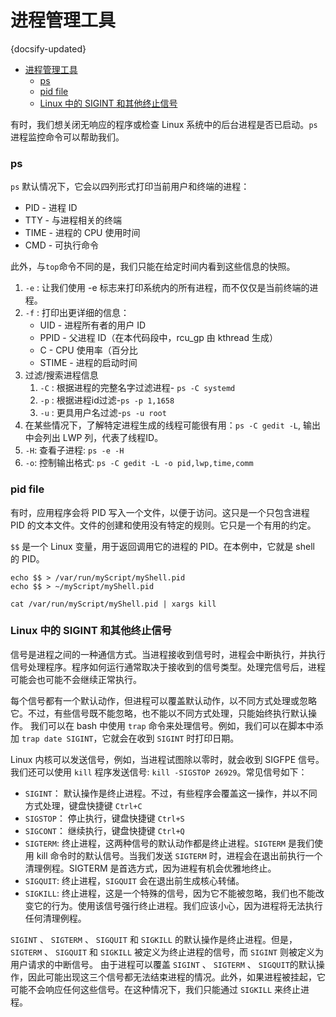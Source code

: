 #  进程管理工具
{docsify-updated}

- [进程管理工具](#进程管理工具)
	- [ps](#ps)
	- [pid file](#pid-file)
	- [Linux 中的 SIGINT 和其他终止信号](#linux-中的-sigint-和其他终止信号)


有时，我们想关闭无响应的程序或检查 Linux 系统中的后台进程是否已启动。`ps` 进程监控命令可以帮助我们。

### ps
`ps` 默认情况下，它会以四列形式打印当前用户和终端的进程：
+ PID - 进程 ID
+ TTY - 与进程相关的终端
+ TIME - 进程的 CPU 使用时间
+ CMD - 可执行命令

此外，与`top`命令不同的是，我们只能在给定时间内看到这些信息的快照。

1. `-e` : 让我们使用 -e 标志来打印系统内的所有进程，而不仅仅是当前终端的进程。
2. `-f` : 打印出更详细的信息：
   + UID - 进程所有者的用户 ID
   + PPID - 父进程 ID（在本代码段中，rcu_gp 由 kthread 生成）
   + C - CPU 使用率（百分比
   + STIME - 进程的启动时间
3. 过滤/搜索进程信息
   1. `-C` : 根据进程的完整名字过滤进程- `ps -C systemd`
   2. `-p` : 根据进程id过滤-`ps -p 1,1658`
   3. `-u` : 更具用户名过滤-`ps -u root`
4. 在某些情况下，了解特定进程生成的线程可能很有用：`ps -C gedit -L`, 输出中会列出 LWP 列，代表了线程ID。
5. `-H`: 查看子进程: `ps -e -H`
6. `-o`: 控制输出格式: `ps -C gedit -L -o pid,lwp,time,comm`

### pid file
有时，应用程序会将 PID 写入一个文件，以便于访问。这只是一个只包含进程 PID 的文本文件。文件的创建和使用没有特定的规则。它只是一个有用的约定。

`$$` 是一个 Linux 变量，用于返回调用它的进程的 PID。在本例中，它就是 shell 的 PID。
```
echo $$ > /var/run/myScript/myShell.pid
echo $$ > ~/myScript/myShell.pid

cat /var/run/myScript/myShell.pid | xargs kill
``` 

### Linux 中的 SIGINT 和其他终止信号
信号是进程之间的一种通信方式。当进程接收到信号时，进程会中断执行，并执行信号处理程序。程序如何运行通常取决于接收到的信号类型。处理完信号后，进程可能会也可能不会继续正常执行。

每个信号都有一个默认动作，但进程可以覆盖默认动作，以不同方式处理或忽略它。不过，有些信号既不能忽略，也不能以不同方式处理，只能始终执行默认操作。
我们可以在 bash 中使用 `trap` 命令来处理信号。例如，我们可以在脚本中添加 `trap date SIGINT`，它就会在收到 `SIGINT` 时打印日期。

Linux 内核可以发送信号，例如，当进程试图除以零时，就会收到 SIGFPE 信号。  
我们还可以使用 `kill` 程序发送信号: `kill -SIGSTOP 26929`。常见信号如下：
+ `SIGINT`： 默认操作是终止进程。不过，有些程序会覆盖这一操作，并以不同方式处理，键盘快捷键 `Ctrl+C`
+ `SIGSTOP`： 停止执行，键盘快捷键 `Ctrl+S`
+ `SIGCONT`： 继续执行，键盘快捷键 `Ctrl+Q`
+ `SIGTERM`: 终止进程，这两种信号的默认动作都是终止进程。`SIGTERM` 是我们使用 kill 命令时的默认信号。当我们发送 `SIGTERM` 时，进程会在退出前执行一个清理例程。SIGTERM 是首选方式，因为进程有机会优雅地终止。
+ `SIGQUIT`: 终止进程，`SIGQUIT` 会在退出前生成核心转储。
+ `SIGKILL`: 终止进程，这是一个特殊的信号，因为它不能被忽略，我们也不能改变它的行为。使用该信号强行终止进程。我们应该小心，因为进程将无法执行任何清理例程。

 `SIGINT` 、 `SIGTERM` 、 `SIGQUIT` 和 `SIGKILL` 的默认操作是终止进程。但是， `SIGTERM` 、 `SIGQUIT` 和 `SIGKILL` 被定义为终止进程的信号，而 `SIGINT` 则被定义为用户请求的中断信号。
 由于进程可以覆盖 `SIGINT` 、 `SIGTERM` 、 `SIGQUIT`的默认操作，因此可能出现这三个信号都无法结束进程的情况。此外，如果进程被挂起，它可能不会响应任何这些信号。在这种情况下，我们只能通过 `SIGKILL` 来终止进程。

